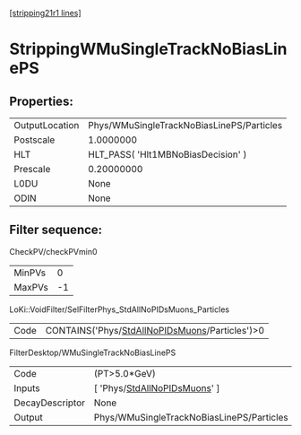 [[stripping21r1 lines]](./stripping21r1-index)

# StrippingWMuSingleTrackNoBiasLinePS

## Properties:

|                |                                           |
|----------------|-------------------------------------------|
| OutputLocation | Phys/WMuSingleTrackNoBiasLinePS/Particles |
| Postscale      | 1.0000000                                 |
| HLT            | HLT_PASS( 'Hlt1MBNoBiasDecision' )        |
| Prescale       | 0.20000000                                |
| L0DU           | None                                      |
| ODIN           | None                                      |

## Filter sequence:

CheckPV/checkPVmin0

|        |     |
|--------|-----|
| MinPVs | 0   |
| MaxPVs | -1  |

LoKi::VoidFilter/SelFilterPhys_StdAllNoPIDsMuons_Particles

|      |                                                                                                      |
|------|------------------------------------------------------------------------------------------------------|
| Code | CONTAINS('Phys/[StdAllNoPIDsMuons](./stripping21r1-commonparticles-stdallnopidsmuons)/Particles')\>0 |

FilterDesktop/WMuSingleTrackNoBiasLinePS

|                 |                                                                                     |
|-----------------|-------------------------------------------------------------------------------------|
| Code            | (PT\>5.0\*GeV)                                                                      |
| Inputs          | [ 'Phys/[StdAllNoPIDsMuons](./stripping21r1-commonparticles-stdallnopidsmuons)' ] |
| DecayDescriptor | None                                                                                |
| Output          | Phys/WMuSingleTrackNoBiasLinePS/Particles                                           |
